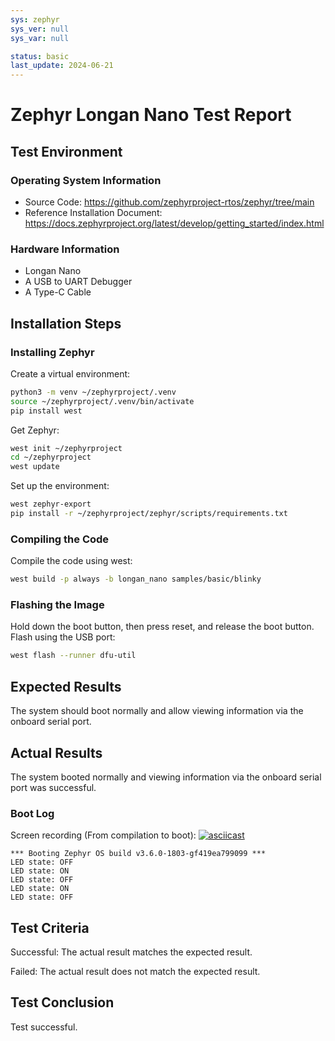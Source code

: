 ```yaml
---
sys: zephyr
sys_ver: null
sys_var: null

status: basic
last_update: 2024-06-21
---
```


# Zephyr Longan Nano Test Report

## Test Environment

### Operating System Information

- Source Code: https://github.com/zephyrproject-rtos/zephyr/tree/main
- Reference Installation Document: https://docs.zephyrproject.org/latest/develop/getting_started/index.html

### Hardware Information

- Longan Nano
- A USB to UART Debugger
- A Type-C Cable

## Installation Steps

### Installing Zephyr

Create a virtual environment:

```bash
python3 -m venv ~/zephyrproject/.venv
source ~/zephyrproject/.venv/bin/activate
pip install west
```

Get Zephyr:
```bash
west init ~/zephyrproject
cd ~/zephyrproject
west update
```

Set up the environment:
```bash
west zephyr-export
pip install -r ~/zephyrproject/zephyr/scripts/requirements.txt
```

### Compiling the Code

Compile the code using west:
```bash
west build -p always -b longan_nano samples/basic/blinky

```

### Flashing the Image

Hold down the boot button, then press reset, and release the boot button.
Flash using the USB port:
```bash
west flash --runner dfu-util

```

## Expected Results

The system should boot normally and allow viewing information via the onboard serial port.

## Actual Results

The system booted normally and viewing information via the onboard serial port was successful.

### Boot Log

Screen recording (From compilation to boot):
[![asciicast](https://asciinema.org/a/Kz2OGHEaRjIODgvzJWO5dPTWm.svg)](https://asciinema.org/a/Kz2OGHEaRjIODgvzJWO5dPTWm)

```log
*** Booting Zephyr OS build v3.6.0-1803-gf419ea799099 ***
LED state: OFF
LED state: ON
LED state: OFF
LED state: ON
LED state: OFF

```

## Test Criteria

Successful: The actual result matches the expected result.

Failed: The actual result does not match the expected result.

## Test Conclusion

Test successful.
